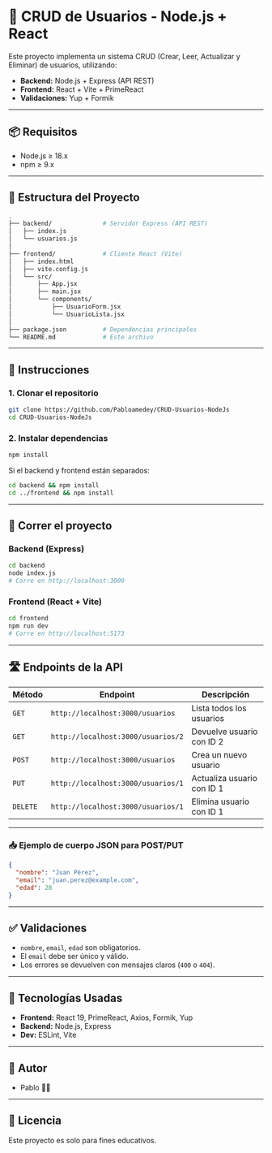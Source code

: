 # 🦄 CRUD de Usuarios - Node.js + React

Este proyecto implementa un sistema CRUD (Crear, Leer, Actualizar y Eliminar) de usuarios, utilizando:

- **Backend:** Node.js + Express (API REST)
- **Frontend:** React + Vite + PrimeReact
- **Validaciones:** Yup + Formik

---

## 📦 Requisitos

- Node.js ≥ 18.x
- npm ≥ 9.x

---

## 📁 Estructura del Proyecto

```bash
.
├── backend/              # Servidor Express (API REST)
│   ├── index.js
│   └── usuarios.js
│
├── frontend/             # Cliente React (Vite)
│   ├── index.html
│   ├── vite.config.js
│   └── src/
│       ├── App.jsx
│       ├── main.jsx
│       └── components/
│           ├── UsuarioForm.jsx
│           └── UsuarioLista.jsx
│
├── package.json          # Dependencias principales
└── README.md             # Este archivo
```

---

## 🚀 Instrucciones

### 1. Clonar el repositorio

```bash
git clone https://github.com/Pabloamedey/CRUD-Usuarios-NodeJs
cd CRUD-Usuarios-NodeJs
```

### 2. Instalar dependencias

```bash
npm install
```

Si el backend y frontend están separados:

```bash
cd backend && npm install
cd ../frontend && npm install
```

---

## 🧪 Correr el proyecto

### Backend (Express)
```bash
cd backend
node index.js
# Corre en http://localhost:3000
```

### Frontend (React + Vite)
```bash
cd frontend
npm run dev
# Corre en http://localhost:5173
```

---

## 🛣️ Endpoints de la API

| Método   | Endpoint                          | Descripción                  |
|----------|-----------------------------------|------------------------------|
| `GET`    | `http://localhost:3000/usuarios`  | Lista todos los usuarios     |
| `GET`    | `http://localhost:3000/usuarios/2`| Devuelve usuario con ID 2    |
| `POST`   | `http://localhost:3000/usuarios`  | Crea un nuevo usuario        |
| `PUT`    | `http://localhost:3000/usuarios/1`| Actualiza usuario con ID 1   |
| `DELETE` | `http://localhost:3000/usuarios/1`| Elimina usuario con ID 1     |

---

### 📥 Ejemplo de cuerpo JSON para POST/PUT

```json
{
  "nombre": "Juan Pérez",
  "email": "juan.perez@example.com",
  "edad": 28
}
```
---

## ✅ Validaciones

- `nombre`, `email`, `edad` son obligatorios.
- El `email` debe ser único y válido.
- Los errores se devuelven con mensajes claros (`400` o `404`).

---

## 🧰 Tecnologías Usadas

- **Frontend:** React 19, PrimeReact, Axios, Formik, Yup
- **Backend:** Node.js, Express
- **Dev:** ESLint, Vite

---

## 🧠 Autor

- Pablo 👨‍💻

---

## 📄 Licencia

Este proyecto es solo para fines educativos.
